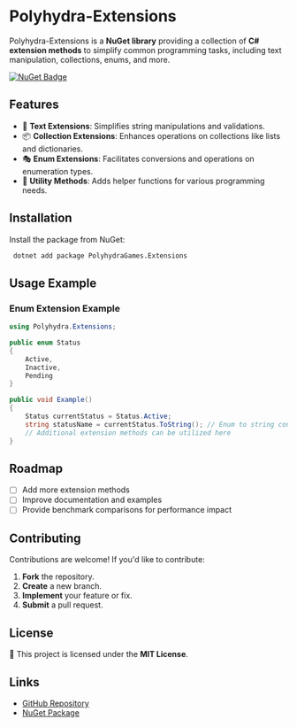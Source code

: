 # Polyhydra-Extensions

Polyhydra-Extensions is a **NuGet library** providing a collection of **C# extension methods** to simplify common programming tasks, including text manipulation, collections, enums, and more.

[![NuGet Badge](https://img.shields.io/nuget/v/Polyhydra-Extensions.svg)](https://www.nuget.org/packages/PolyhydraGames.Extensions)

## Features

- 📝 **Text Extensions**: Simplifies string manipulations and validations.
- 📦 **Collection Extensions**: Enhances operations on collections like lists and dictionaries.
- 🎭 **Enum Extensions**: Facilitates conversions and operations on enumeration types.
- 🔧 **Utility Methods**: Adds helper functions for various programming needs.

## Installation

Install the package from NuGet:

```sh
 dotnet add package PolyhydraGames.Extensions
```

## Usage Example

### Enum Extension Example
```csharp
using Polyhydra.Extensions;

public enum Status
{
    Active,
    Inactive,
    Pending
}

public void Example()
{
    Status currentStatus = Status.Active;
    string statusName = currentStatus.ToString(); // Enum to string conversion
    // Additional extension methods can be utilized here
}
```

## Roadmap
- [ ] Add more extension methods
- [ ] Improve documentation and examples
- [ ] Provide benchmark comparisons for performance impact

## Contributing

Contributions are welcome! If you'd like to contribute:

1. **Fork** the repository.
2. **Create** a new branch.
3. **Implement** your feature or fix.
4. **Submit** a pull request.

## License

📜 This project is licensed under the **MIT License**.

## Links
- [GitHub Repository](https://github.com/lancer1977/Polyhydra-Extensions)
- [NuGet Package](https://www.nuget.org/packages/Polyhydra-Extensions/)

